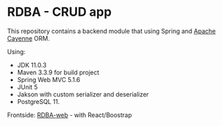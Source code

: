 # RDBA - CRUD app
 
This repository contains a backend module that using Spring and <a href="https://cayenne.apache.org/">Apache Cayenne</a> ORM.

Using:
* JDK 11.0.3
* Maven 3.3.9 for build project
* Spring Web MVC 5.1.6
* JUnit 5
* Jakson with custom serializer and deserializer
* PostgreSQL 11.




Frontside:
<a href="https://github.com/ykazlovich/RDBA-web">RDBA-web</a> - with React/Boostrap
